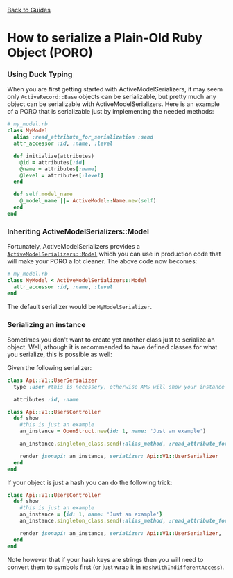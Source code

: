 [Back to Guides](../README.md)

# How to serialize a Plain-Old Ruby Object (PORO)

### Using Duck Typing
When you are first getting started with ActiveModelSerializers, it may seem only `ActiveRecord::Base` objects can be serializable, but pretty much any object can be serializable with ActiveModelSerializers.
Here is an example of a PORO that is serializable just by implementing the needed methods:

```ruby
# my_model.rb
class MyModel
  alias :read_attribute_for_serialization :send
  attr_accessor :id, :name, :level

  def initialize(attributes)
    @id = attributes[:id]
    @name = attributes[:name]
    @level = attributes[:level]
  end

  def self.model_name
    @_model_name ||= ActiveModel::Name.new(self)
  end
end
```

### Inheriting ActiveModelSerializers::Model
Fortunately, ActiveModelSerializers provides a [`ActiveModelSerializers::Model`](https://github.com/rails-api/active_model_serializers/blob/master/lib/active_model_serializers/model.rb) which you can use in production code that will make your PORO a lot cleaner.
The above code now becomes:
```ruby
# my_model.rb
class MyModel < ActiveModelSerializers::Model
  attr_accessor :id, :name, :level
end
```

The default serializer would be `MyModelSerializer`.

### Serializing an instance
Sometimes you don't want to create yet another class just to serialize an object.
Well, athough it is recommended to have defined classes for what you serialize,
this is possible as well:

Given the following serializer:

```ruby
class Api::V1::UserSerializer
  type :user #this is necessery, otherwise AMS will show your instance class name

  attributes :id, :name
```

```ruby
class Api::V1::UsersController
  def show
    #this is just an example
    an_instance = OpenStruct.new(id: 1, name: 'Just an example')

    an_instance.singleton_class.send(:alias_method, :read_attribute_for_serialization, :send)

    render jsonapi: an_instance, serializer: Api::V1::UserSerializer
  end
end
```

If your object is just a hash you can do the following trick:
```ruby
class Api::V1::UsersController
  def show
    #this is just an example
    an_instance = {id: 1, name: 'Just an example'}
    an_instance.singleton_class.send(:alias_method, :read_attribute_for_serialization, :[])

    render jsonapi: an_instance, serializer: Api::V1::UserSerializer,
  end
end
```
Note however that if your hash keys are strings then you will need to convert them
to symbols first (or just wrap it in `HashWithIndifferentAccess`).
